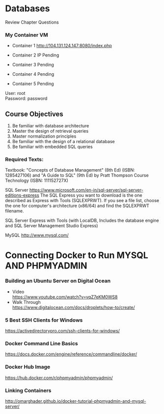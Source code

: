 # Databases  
Review Chapter Questions

### My Container VM  
- Container 1
http://104.131.124.147:8080/index.php

- Container 2
IP Pending

- Container 3
Pending

- Container 4
Pending

- Container 5
Pending


User: root  
Password: password  

## Course Objectives
1. Be familiar with database architecture
2. Master the design of retrieval queries
3. Master normalization principles
4. Be familiar with the design of a relational database
5. Be familiar with embedded SQL queries

### Required Texts:
Textbook:   "Concepts of Database Management" (8th Ed) (ISBN: 1285427106) and "A Guide to SQL" (9th Ed) by Pratt Thompson Course Technology (ISBN: 111152727X)

SQL Server https://www.microsoft.com/en-in/sql-server/sql-server-editions-express The SQL Express you want to download is the one described as Express with Tools (SQLEXPRWT). If you see a file list, choose the one for computer's architecture (x86/64) and find the SQLEXPRWT filename.

SQL Server Express with Tools (with LocalDB, Includes the database engine and SQL Server Management Studio Express)

MySQL http://www.mysql.com/


# Connecting Docker to Run MYSQL AND PHPMYADMIN  
### Building an Ubuntu Server on Digital Ocean
- Video  
https://www.youtube.com/watch?v=vqZ7eKM0WS8  
- Walk Through  
https://www.digitalocean.com/docs/droplets/how-to/create/

### 5 Best SSH Clients for Windows
https://activedirectorypro.com/ssh-clients-for-windows/

### Docker Command Line Basics
https://docs.docker.com/engine/reference/commandline/docker/

### Docker Hub Image  
https://hub.docker.com/r/phpmyadmin/phpmyadmin/

### Linking Containers
http://omarghader.github.io/docker-tutorial-phpmyadmin-and-mysql-server/
